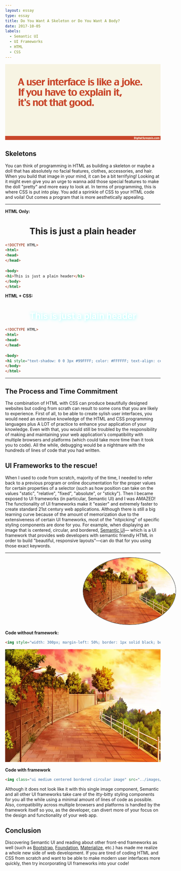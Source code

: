 ```yaml
---
layout: essay
type: essay
title: Do You Want A Skeleton or Do You Want A Body?
date: 2017-10-05
labels:
  - Semantic UI
  - UI Frameworks
  - HTML
  - CSS
---
```


<img class="ui fluid centered image" src="../images/frameworks-humour.jpg">

## Skeletons

You can think of programming in HTML as building a skeleton or maybe a doll that has absolutely no facial features, clothes, accessories, and hair. When you build that image in your mind, it can be a bit terrifying! Looking at it might even give you an urge to wanna add those special features to make the doll "pretty" and more easy to look at. In terms of programming, this is where CSS is put into play. You add a sprinkle of CSS to your HTML code and voila! Out comes a program that is more aesthetically appealing.

<hr style="border= 1px dashed black;">

<b>HTML Only:</b>

<h1 style="text-align: center">This is just a plain header</h1>

```html
<!DOCTYPE HTML>
<html>
<head>
</head>

<body>
<h1>This is just a plain header</h1>
</body>
</html>
```

<b>HTML + CSS:</b>

<h1 style="text-shadow: 2px 2px 10px #99FFFF; color: #FFFFFF; text-align: center">This is just a plain header</h1>

```html
<!DOCTYPE HTML>
<html>
<head>
</head>

<body>
<h1 style="text-shadow: 0 0 3px #99FFFF; color: #FFFFFF; text-align: center">This is just a plain header</h1>
</body>
</html>
```
<hr style="border= 1px dashed black;">

## The Process and Time Commitment

The combination of HTML with CSS can produce beautifully designed websites but coding from scrath can result to some cons that you are likely to experience. First of all, to be able to create sylish user interfaces, you would need an extensive knowledge of the HTML and CSS programming languages plus A LOT of practice to enhance your application of your knowledge. Even with that, you would still be troubled by the responsibility of making and maintaining your web application's compatibility with multiple browsers and platforms (which could take more time than it took you to code). All the while, debugging would be a nightmare with the hundreds of lines of code that you had written.

## UI Frameworks to the rescue!

When I used to code from scratch, majority of the time, I needed to refer back to a previous program or online documentation for the proper values for certain properties of a selector (such as how position can take on the values "static", "relative", "fixed", "absolute", or "sticky"). Then I became exposed to UI frameworks (in particular, Semantic UI) and I was AMAZED! The functionality of UI frameworks make it "easier" and extremely faster to create standard 21st century web applications. Although there is still a big learning curve because of the amount of memorization due to the extensiveness of certain UI frameworks, most of the "nitpicking" of specific styling components are done for you.
For example, when displaying an image that is centered, circular, and bordered, <a href="https://semantic-ui.com/">Semantic UI</a>— which is a UI framework that provides web developers with semantic friendly HTML in order to build "beautiful, responsive layouts"—can do that for you using those exact keywords.

<hr style="border=1px dashed black;">

<img style="width: 300px; margin-left: 50%; border: 1px solid black; border-radius: 50%;" src="../images/frameworks-example.jpg">

<b>Code without framework:</b>

```html
<img style="width: 300px; margin-left: 50%; border: 1px solid black; border-radius: 50%;" src="../images/frameworks-example.jpg">
```

<img class="ui medium centered bordered circular image" src="../images/frameworks-example.jpg">

<b>Code with framework</b>

```html
<img class="ui medium centered bordered circular image" src="../images/frameworks-example.jpg">
```

Although it does not look like it with this single image component, Semantic and all other UI frameworks take care of the itty-bitty styling components for you all the while using a minimal amount of lines of code as possible. Also, compatibility across multiple browsers and platforms is handled by the framework itself so you, as the developer, can divert more of your focus on the design and functionality of your web app.

## Conclusion

Discovering Semantic UI and reading about other front-end frameworks as well (such as <a href="http://getbootstrap.com/">Bootstrap</a>, <a href="https://foundation.zurb.com/">Foundation</a>, <a href="http://materializecss.com/">Materialize</a>, etc.) has made me realize a whole new side of web development. If you are tired of coding HTML and CSS from scratch and want to be able to make modern user interfaces more quickly, then try incorporating UI frameworks into your code!
